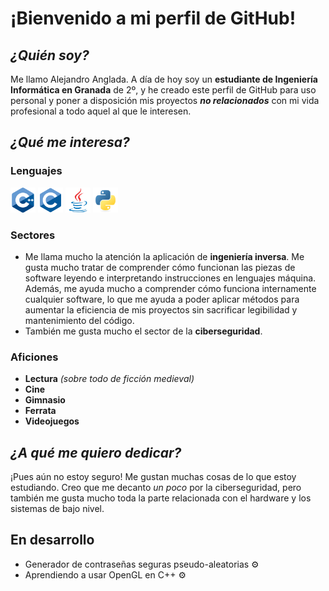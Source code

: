 # ¡Bienvenido a mi perfil de GitHub!
## _¿Quién soy?_
Me llamo Alejandro Anglada. A día de hoy soy un **estudiante de Ingeniería Informática en Granada** de 2º, y he creado este perfil de GitHub para uso personal y poner a disposición mis proyectos ___no relacionados___ con mi vida profesional a todo aquel al que le interesen.

## _¿Qué me interesa?_
### Lenguajes
<img src="https://github.com/devicons/devicon/blob/v2.16.0/icons/cplusplus/cplusplus-original.svg" height="40" alt="cpp_logo"> <img src="https://github.com/devicons/devicon/blob/v2.16.0/icons/c/c-original.svg" height="40" alt="c_logo"> <img src="https://github.com/devicons/devicon/blob/v2.16.0/icons/java/java-original.svg" height="40" alt="java_logo"> <img src="https://github.com/devicons/devicon/blob/v2.16.0/icons/python/python-original.svg" height="40" alt="python_logo">
### Sectores
- Me llama mucho la atención la aplicación de **ingeniería inversa**. Me gusta mucho tratar de comprender cómo funcionan las piezas de software leyendo e interpretando instrucciones en lenguajes máquina. Además, me ayuda mucho a comprender cómo funciona internamente cualquier software, lo que me ayuda a poder aplicar métodos para aumentar la eficiencia de mis proyectos sin sacrificar legibilidad y mantenimiento del código.
- También me gusta mucho el sector de la **ciberseguridad**.
### Aficiones
- **Lectura** _(sobre todo de ficción medieval)_
- **Cine**
- **Gimnasio**
- **Ferrata**
- **Videojuegos**

## _¿A qué me quiero dedicar?_
¡Pues aún no estoy seguro! Me gustan muchas cosas de lo que estoy estudiando. Creo que me decanto _un poco_ por la ciberseguridad, pero también me gusta mucho toda la parte relacionada con el hardware y los sistemas de bajo nivel.

## En desarrollo
- Generador de contraseñas seguras pseudo-aleatorias ⚙️
- Aprendiendo a usar OpenGL en C++ ⚙️

<!--
**AlejandroAnglada/AlejandroAnglada** is a ✨ _special_ ✨ repository because its `README.md` (this file) appears on your GitHub profile.

Here are some ideas to get you started:

- 🔭 I’m currently working on ...
- 🌱 I’m currently learning ...
- 👯 I’m looking to collaborate on ...
- 🤔 I’m looking for help with ...
- 💬 Ask me about ...
- 📫 How to reach me: ...
- 😄 Pronouns: ...
- ⚡ Fun fact: ...
-->
